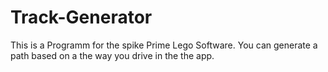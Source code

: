 # Track-Generator
This is a Programm for the spike Prime Lego Software. You can generate a path based on a the way you drive in the the app.
